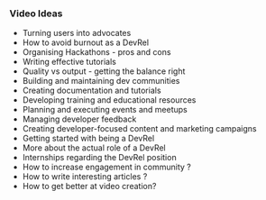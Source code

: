 ### Video Ideas

- Turning users into advocates
- How to avoid burnout as a DevRel
- Organising Hackathons - pros and cons
- Writing effective tutorials
- Quality vs output - getting the balance right
- Building and maintaining dev communities
- Creating documentation and tutorials
- Developing training and educational resources
- Planning and executing events and meetups
- Managing developer feedback
- Creating developer-focused content and marketing campaigns
- Getting started with being a DevRel
- More about the actual role of a DevRel
- Internships regarding the DevRel position
- How to increase engagement in community ? 
- How to write interesting articles ? 
- How to get better at video creation?
